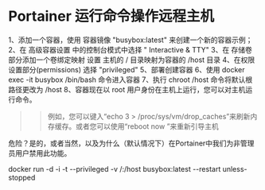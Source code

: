 # Portainer 运行命令操作远程主机

  1、添加一个容器，使用 容器镜像 "busybox:latest" 来创建一个新的容器示例；
  2、在 高级容器设置 中的控制台模式中选择 " Interactive & TTY"
  3、在 存储卷部分添加一个卷绑定映射 设置 主机的 / 目录映射为容器的 /host 目录
  4、在权限设置部分(permissions) 选择  "privileged" 
  5、部署创建容器
  6、使用 docker exec -it busybox /bin/bash  命令进入容器
  7、执行 chroot /host  命令将默认根路径更改为 /host
  8、容器现在以 root 用户身份在主机上运行，您可以对主机运行命令。

  >> 例如，您可以键入“echo 3 > /proc/sys/vm/drop_caches”来刷新内存缓存。或者您可以使用“reboot now ”来重新引导主机

  危险？是的，或者当然，以及为什么（默认情况下）在Portainer中我们为非管理员用户禁用此功能。

docker run -d -i -t  --privileged -v /:/host busybox:latest   --restart unless-stopped 

